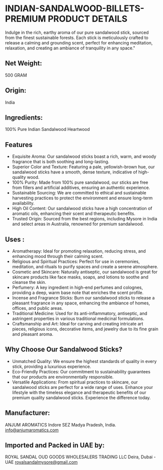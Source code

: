 # INDIAN-SANDALWOOD-BILLETS-PREMIUM PRODUCT DETAILS
 Indulge in the rich, earthy aroma of our pure sandalwood stick, sourced from the finest sustainable forests. Each stick is meticulously crafted to release a calming and grounding scent, perfect for enhancing meditation, relaxation, and creating an ambiance of tranquility in any space."
## Net Weight: 
500 GRAM
## Origin:
India
## Ingredients:
100% Pure Indian Sandalwood Heartwood
## Features
- Exquisite Aroma: Our sandalwood sticks boast a rich, warm, and woody fragrance that is both soothing and long-lasting.
- Superior Color and Texture: Featuring a pale, yellowish-brown hue, our sandalwood sticks have a smooth, dense texture, indicative of high-quality wood.
- 100% Purity: Made from 100% pure sandalwood, our sticks are free from fillers and artificial additives, ensuring an authentic experience.
- Sustainable Sourcing: We are committed to ethical and sustainable harvesting practices to protect the environment and ensure long-term availability.
- High Oil Content: Our sandalwood sticks have a high concentration of aromatic oils, enhancing their scent and therapeutic benefits.
- Trusted Origin: Sourced from the best regions, including Mysore in India and select areas in Australia, renowned for premium sandalwood.
## Uses :
- Aromatherapy: Ideal for promoting relaxation, reducing stress, and enhancing mood through their calming scent.
- Religious and Spiritual Practices: Perfect for use in ceremonies, meditation, and rituals to purify spaces and create a serene atmosphere.
- Cosmetic and Skincare: Naturally antiseptic, our sandalwood is great for skincare products like face masks, soaps, and lotions to soothe and cleanse the skin.
- Perfumery: A key ingredient in high-end perfumes and colognes, providing a deep, warm base note that enriches the scent profile.
- Incense and Fragrance Sticks: Burn our sandalwood sticks to release a pleasant fragrance in any space, enhancing the ambiance of homes, offices, and public areas.
- Traditional Medicine: Used for its anti-inflammatory, antiseptic, and astringent properties in various traditional medicinal formulations.
- Craftsmanship and Art: Ideal for carving and creating intricate art pieces, religious icons, decorative items, and jewelry due to its fine grain and pleasant aroma.
## Why Choose Our Sandalwood Sticks?
- Unmatched Quality: We ensure the highest standards of quality in every stick, providing a luxurious experience.
- Eco-Friendly Practices: Our commitment to sustainability guarantees that our products are environmentally responsible.
- Versatile Applications: From spiritual practices to skincare, our sandalwood sticks are perfect for a wide range of uses.
  Enhance your lifestyle with the timeless elegance and therapeutic benefits of our premium quality sandalwood sticks. Experience the difference today.
## Manufacturer:
   ANJUM AROMATICS
   Indore SEZ Madya Pradesh, India.
   info@anjumaromatics.com
## Imported and Packed in UAE by:
   ROYAL SANDAL OUD GOODS WHOLESALERS TRADING LLC
   Deira, Dubai - UAE
   royalsandalmysore@gmail.com
